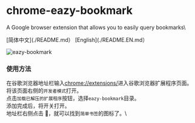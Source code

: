 # chrome-eazy-bookmark

A Google browser extension that allows you to easily query bookmarks\

[简体中文](./README.md）
[English](./README.EN.md）

![eazy-bookmark](./img/logo.png)

### 使用方法

在谷歌浏览器地址栏输入[chrome://extensions/](chrome://extensions/)进入谷歌浏览器扩展程序页面。\
将该页面右侧的`开发者模式`打开。\
点击`加载已解压的扩展程序`按钮，选择`eazy-bookmark`目录。\
添加完成后，将开关打开。\
地址栏右侧点击 🧩，就可以找到`简单书签`的图标了。\
